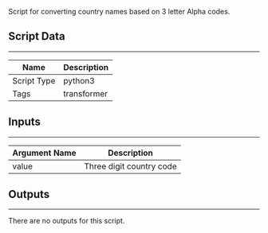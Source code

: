 Script for converting country names based on 3 letter Alpha codes.

## Script Data

---

| **Name** | **Description** |
| --- | --- |
| Script Type | python3 |
| Tags | transformer |

## Inputs

---

| **Argument Name** | **Description** |
| --- | --- |
| value | Three digit country code |

## Outputs

---
There are no outputs for this script.
